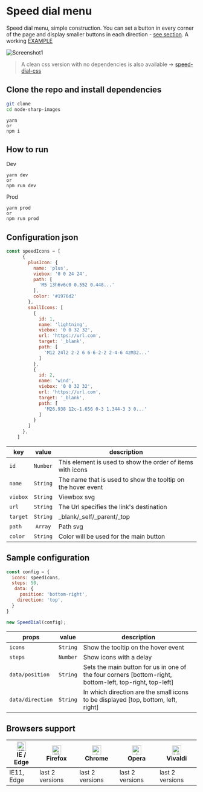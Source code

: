 # Speed dial menu
Speed dial menu, simple construction. You can set a button in every corner of the page and display smaller buttons in each direction - [see section](https://github.com/tomik23/speed-dial-menu#sample-configuration). A working [EXAMPLE](https://tomik23.github.io/speed-dial-menu/)

![Screenshot1](https://github.com/tomik23/speed-dial-menu/blob/master/example.jpg)

> A clean css version with no dependencies is also available -> [speed-dial-css](https://github.com/tomik23/speed-dial-menu/tree/speed-dial-css)


## Clone the repo and install dependencies
```bash
git clone 
cd node-sharp-images
```
```
yarn
or
npm i
```

## How to run
Dev
```
yarn dev
or
npm run dev
```
Prod
```
yarn prod
or
npm run prod
```

## Configuration json

```js
const speedIcons = [
      {
        plusIcon: {
          name: 'plus',
          viebox: '0 0 24 24',
          path: [
            'M5 13h6v6c0 0.552 0.448...'
          ],
          color: '#1976d2'
        },
        smallIcons: [
          {
            id: 1,
            name: 'lightning',
            viebox: '0 0 32 32',
            url: 'https://url.com',
            target: '_blank',
            path: [
              'M12 24l2 2-2 6 6-6-2-2 2-4-6 4zM32...'
            ]
          },
          {
            id: 2,
            name: 'wind',
            viebox: '0 0 32 32',
            url: 'https://url.com',
            target: '_blank',
            path: [
              'M26.938 12c-1.656 0-3 1.344-3 3 0...'
            ]
          }
        ]
      },
    ]
```

key | value | description
---- | :-------: | -----------
`id` | `Number` | This element is used to show the order of items with icons
`name` | `String` | The name that is used to show the tooltip on the hover event
`viebox` | `String` | Viewbox svg
`url` | `String` | The Url specifies the link's destination
`target` | `String` | _blank/_self/_parent/_top
`path` | `Array` | Path svg
`color` | `String` | Color will be used for the main button

## Sample configuration

```js
const config = {
  icons: speedIcons,
  steps: 50,
   data: {
     position: 'bottom-right',
    direction: 'top',
  }
}

new SpeedDial(config);
```

props | value | description
---- | :-------: | -----------
`icons` | `String` | Show the tooltip on the hover event
`steps` | `Number` | Show icons with a delay
`data/position` | `String` | Sets the main button for us in one of the four corners [bottom-right, bottom-left, top-right, top-left]
`data/direction` | `String` | In which direction are the small icons to be displayed [top, bottom, left, right]

## Browsers support

| [<img src="https://raw.githubusercontent.com/alrra/browser-logos/master/src/edge/edge_48x48.png" alt="IE / Edge" width="24px" height="24px" />](http://godban.github.io/browsers-support-badges/)<br/>IE / Edge | [<img src="https://raw.githubusercontent.com/alrra/browser-logos/master/src/firefox/firefox_48x48.png" alt="Firefox" width="24px" height="24px" />](http://godban.github.io/browsers-support-badges/)<br/>Firefox | [<img src="https://raw.githubusercontent.com/alrra/browser-logos/master/src/chrome/chrome_48x48.png" alt="Chrome" width="24px" height="24px" />](http://godban.github.io/browsers-support-badges/)<br/>Chrome | [<img src="https://raw.githubusercontent.com/alrra/browser-logos/master/src/opera/opera_48x48.png" alt="Opera" width="24px" height="24px" />](http://godban.github.io/browsers-support-badges/)<br/>Opera | [<img src="https://raw.githubusercontent.com/alrra/browser-logos/master/src/vivaldi/vivaldi_48x48.png" alt="Vivaldi" width="24px" height="24px" />](http://godban.github.io/browsers-support-badges/)<br/>Vivaldi |
| --------- | --------- | --------- | --------- | --------- |
| IE11, Edge| last 2 versions| last 2 versions| last 2 versions| last 2 versions
